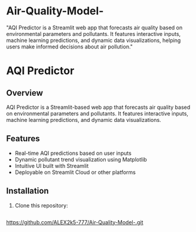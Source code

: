 # Air-Quality-Model-
"AQI Predictor is a Streamlit web app that forecasts air quality based on environmental parameters and pollutants. It features interactive inputs, machine learning predictions, and dynamic data visualizations, helping users make informed decisions about air pollution."


# AQI Predictor

## Overview
AQI Predictor is a Streamlit-based web app that forecasts air quality based on environmental parameters and pollutants. It features interactive inputs, machine learning predictions, and dynamic data visualizations.

## Features
- Real-time AQI predictions based on user inputs
- Dynamic pollutant trend visualization using Matplotlib
- Intuitive UI built with Streamlit
- Deployable on Streamlit Cloud or other platforms

## Installation
1. Clone this repository:
   ```sh
 https://github.com/ALEX2k5-777/Air-Quality-Model-.git
